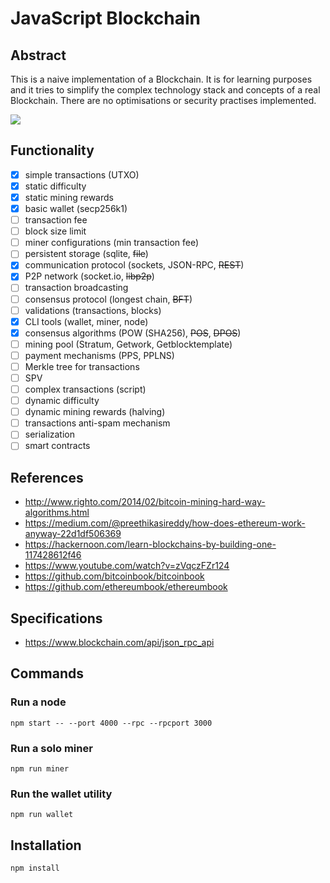 # JavaScript Blockchain

## Abstract
This is a naive implementation of a Blockchain. It is for learning purposes and it tries to simplify the complex technology stack and concepts of a real Blockchain. There are no optimisations or security practises implemented.

![](https://user-images.githubusercontent.com/585066/74216457-3a562a00-4cad-11ea-8e21-d1b32cb25c2b.png)

## Functionality

- [x] simple transactions (UTXO)
- [x] static difficulty
- [x] static mining rewards
- [x] basic wallet (secp256k1)
- [ ] transaction fee
- [ ] block size limit
- [ ] miner configurations (min transaction fee)
- [ ] persistent storage (sqlite, ~~file~~)
- [x] communication protocol (sockets, JSON-RPC, ~~REST~~)
- [x] P2P network (socket.io, ~~libp2p~~)
- [ ] transaction broadcasting
- [ ] consensus protocol (longest chain, ~~BFT~~)
- [ ] validations (transactions, blocks)
- [x] CLI tools (wallet, miner, node)
- [x] consensus algorithms (POW (SHA256), ~~POS~~, ~~DPOS~~)
- [ ] mining pool (Stratum, Getwork, Getblocktemplate)
- [ ] payment mechanisms (PPS, PPLNS)
- [ ] Merkle tree for transactions
- [ ] SPV
- [ ] complex transactions (script)
- [ ] dynamic difficulty
- [ ] dynamic mining rewards (halving)
- [ ] transactions anti-spam mechanism
- [ ] serialization
- [ ] smart contracts

## References

* http://www.righto.com/2014/02/bitcoin-mining-hard-way-algorithms.html
* https://medium.com/@preethikasireddy/how-does-ethereum-work-anyway-22d1df506369
* https://hackernoon.com/learn-blockchains-by-building-one-117428612f46
* https://www.youtube.com/watch?v=zVqczFZr124
* https://github.com/bitcoinbook/bitcoinbook
* https://github.com/ethereumbook/ethereumbook

## Specifications

* https://www.blockchain.com/api/json_rpc_api

## Commands

### Run a node
`npm start -- --port 4000 --rpc --rpcport 3000`

### Run a solo miner
`npm run miner`

### Run the wallet utility
`npm run wallet`


## Installation
`npm install`
